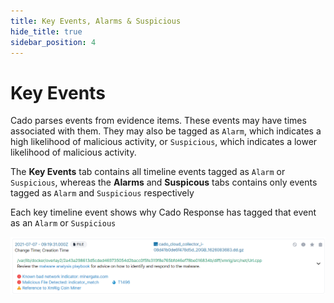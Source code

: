 ```yaml
---
title: Key Events, Alarms & Suspicious
hide_title: true
sidebar_position: 4
---
```


# Key Events
Cado parses events from evidence items. These events may have times associated with them. They may also be tagged as `Alarm`, which indicates a high likelihood of malicious activity, or `Suspicious`, which indicates a lower likelihood of malicious activity.

The **Key Events** tab contains all timeline events tagged as `Alarm` or `Suspicious`, whereas the **Alarms** and **Suspicous** tabs contains only events tagged as `Alarm` and `Suspicious` respectively

Each key timeline event shows why Cado Response has tagged that event as an `Alarm` or `Suspicious`

![Key Event](/img/key-event.png)
